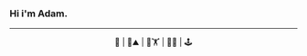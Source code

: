 ### Hi i'm Adam.
***
<p align="center">
🐶 | 🌲⛰️ | 👟🏋️ | 🎵🎸 | 🕹️
</p>

<!--
**adamduval/adamduval** is a ✨ _special_ ✨ repository because its `README.md` (this file) appears on your GitHub profile.

Here are some ideas to get you started:

- 🔭 I’m currently working on ...
- 🌱 I’m currently learning ...
- 👯 I’m looking to collaborate on ...
- 🤔 I’m looking for help with ...
- 💬 Ask me about ...
- 📫 How to reach me: ...
- 😄 Pronouns: ...
- ⚡ Fun fact: ...
-->

